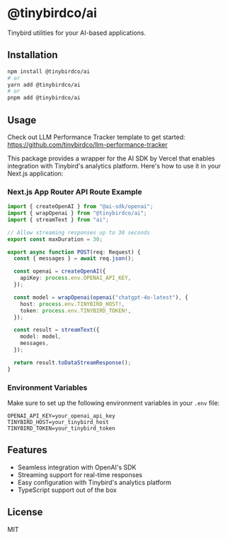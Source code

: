 # @tinybirdco/ai

Tinybird utilities for your AI-based applications.

## Installation

```bash
npm install @tinybirdco/ai
# or
yarn add @tinybirdco/ai
# or
pnpm add @tinybirdco/ai
```

## Usage

Check out LLM Performance Tracker template to get started: https://github.com/tinybirdco/llm-performance-tracker

This package provides a wrapper for the AI SDK by Vercel that enables integration with Tinybird's analytics platform. Here's how to use it in your Next.js application:

### Next.js App Router API Route Example

```typescript
import { createOpenAI } from "@ai-sdk/openai";
import { wrapOpenai } from "@tinybirdco/ai";
import { streamText } from "ai";

// Allow streaming responses up to 30 seconds
export const maxDuration = 30;

export async function POST(req: Request) {
  const { messages } = await req.json();

  const openai = createOpenAI({
    apiKey: process.env.OPENAI_API_KEY,
  });

  const model = wrapOpenai(openai("chatgpt-4o-latest"), {
    host: process.env.TINYBIRD_HOST!,
    token: process.env.TINYBIRD_TOKEN!,
  });

  const result = streamText({
    model: model,
    messages,
  });

  return result.toDataStreamResponse();
}
```

### Environment Variables

Make sure to set up the following environment variables in your `.env` file:

```env
OPENAI_API_KEY=your_openai_api_key
TINYBIRD_HOST=your_tinybird_host
TINYBIRD_TOKEN=your_tinybird_token
```

## Features

- Seamless integration with OpenAI's SDK
- Streaming support for real-time responses
- Easy configuration with Tinybird's analytics platform
- TypeScript support out of the box

## License

MIT
